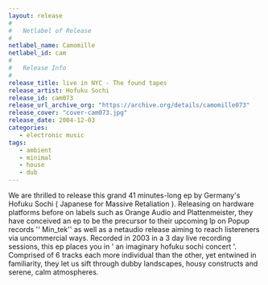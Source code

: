```yaml
---
layout: release
#
#   Netlabel of Release
#
netlabel_name: Camomille
netlabel_id: cam
#
#   Release Info
#
release_title: live in NYC - The found tapes
release_artist: Hofuku Sochi
release_id: cam073
release_url_archive_org: "https://archive.org/details/camomille073"
release_cover: "cover-cam073.jpg"
release_date: 2004-12-03
categories:
   - electronic music
tags:
   - ambient
   - minimal
   - house
   - dub
---
```

We are thrilled to release this grand 41 minutes-long ep by Germany's Hofuku Sochi ( Japanese for Massive Retaliation ). Releasing on hardware platforms before on labels such as Orange Audio and Plattenmeister, they have conceived an ep to be the precursor to their upcoming lp on Popup records '' Min_tek'' as well as a netaudio release aiming to reach listereners via uncommercial ways. Recorded in 2003 in a 3 day live recording sessions, this ep places you in ' an imaginary hofuku sochi concert '. Comprised of 6 tracks each more individual than the other, yet entwined in familiarity, they let us sift through dubby landscapes, housy constructs and serene, calm atmospheres.
